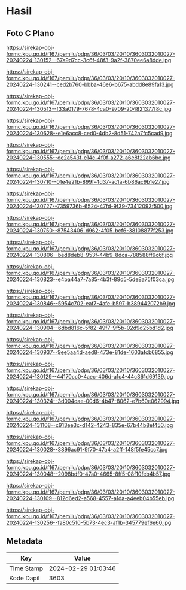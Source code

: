 # Hasil

## Foto C Plano

https://sirekap-obj-formc.kpu.go.id/f167/pemilu/pdpr/36/03/03/20/10/3603032010027-20240224-130152--67a9d7cc-3c6f-48f3-9a2f-3870ee6a8dde.jpg

https://sirekap-obj-formc.kpu.go.id/f167/pemilu/pdpr/36/03/03/20/10/3603032010027-20240224-130241--ced2b760-bbba-46e6-b675-abdd8e89fa13.jpg

https://sirekap-obj-formc.kpu.go.id/f167/pemilu/pdpr/36/03/03/20/10/3603032010027-20240224-130513--f33a0179-7678-4ca0-9709-204821377f8c.jpg

https://sirekap-obj-formc.kpu.go.id/f167/pemilu/pdpr/36/03/03/20/10/3603032010027-20240224-130628--e1e6acc8-ced0-4db2-8d51-742a7fc5cad9.jpg

https://sirekap-obj-formc.kpu.go.id/f167/pemilu/pdpr/36/03/03/20/10/3603032010027-20240224-130555--de2a543f-e14c-4f0f-a272-a6e8f22ab6be.jpg

https://sirekap-obj-formc.kpu.go.id/f167/pemilu/pdpr/36/03/03/20/10/3603032010027-20240224-130710--01e4e21b-899f-4d37-ac1a-6b86ac9b1e27.jpg

https://sirekap-obj-formc.kpu.go.id/f167/pemilu/pdpr/36/03/03/20/10/3603032010027-20240224-130727--7359736b-6524-47fd-9f39-73412093f500.jpg

https://sirekap-obj-formc.kpu.go.id/f167/pemilu/pdpr/36/03/03/20/10/3603032010027-20240224-130750--87543406-d962-4f05-bcf6-38108877f253.jpg

https://sirekap-obj-formc.kpu.go.id/f167/pemilu/pdpr/36/03/03/20/10/3603032010027-20240224-130806--bed8deb8-953f-44b9-8dca-788588ff9c6f.jpg

https://sirekap-obj-formc.kpu.go.id/f167/pemilu/pdpr/36/03/03/20/10/3603032010027-20240224-130823--e4ba44a7-7a85-4b3f-89d5-5de8a75f03ca.jpg

https://sirekap-obj-formc.kpu.go.id/f167/pemilu/pdpr/36/03/03/20/10/3603032010027-20240224-130846--5954c702-eaf7-4afe-b597-b389442072b9.jpg

https://sirekap-obj-formc.kpu.go.id/f167/pemilu/pdpr/36/03/03/20/10/3603032010027-20240224-130904--6dbd816c-5f82-49f7-9f5b-02d9d25bd1d2.jpg

https://sirekap-obj-formc.kpu.go.id/f167/pemilu/pdpr/36/03/03/20/10/3603032010027-20240224-130937--9ee5aa4d-aed8-473e-81de-1603afcb6855.jpg

https://sirekap-obj-formc.kpu.go.id/f167/pemilu/pdpr/36/03/03/20/10/3603032010027-20240224-130129--44170cc0-4aec-406d-a1c4-44c361d69139.jpg

https://sirekap-obj-formc.kpu.go.id/f167/pemilu/pdpr/36/03/03/20/10/3603032010027-20240224-130324--3d004dae-00d6-4b47-8062-e7b60e062994.jpg

https://sirekap-obj-formc.kpu.go.id/f167/pemilu/pdpr/36/03/03/20/10/3603032010027-20240224-131108--c913ee3c-d142-4243-835e-67b44b8ef450.jpg

https://sirekap-obj-formc.kpu.go.id/f167/pemilu/pdpr/36/03/03/20/10/3603032010027-20240224-130028--3896ac91-9f70-47a4-a2ff-148f5fe45cc7.jpg

https://sirekap-obj-formc.kpu.go.id/f167/pemilu/pdpr/36/03/03/20/10/3603032010027-20240224-130048--2098bdf0-47a0-4665-8ff5-08f10feb4b57.jpg

https://sirekap-obj-formc.kpu.go.id/f167/pemilu/pdpr/36/03/03/20/10/3603032010027-20240224-130109--812d6ed2-a568-4557-a1da-a4eeb04b55eb.jpg

https://sirekap-obj-formc.kpu.go.id/f167/pemilu/pdpr/36/03/03/20/10/3603032010027-20240224-130256--fa80c510-5b73-4ec3-af1b-345779ef6e60.jpg


## Metadata

| Key        | Value               |
| ---------- | ------------------- |
| Time Stamp | 2024-02-29 01:03:46 |
| Kode Dapil | 3603                |



